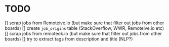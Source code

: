 # TODO

[] scrap jobs from Remoteive.io (but make sure that filter out jobs from other boards)
[] create `job_origins` table (StackOverflow, WWR, Remoteive.io etc)
[] scrap jobs from remoteok.io (but make sure that filter out jobs from other boards)
[] try to extract tags from description and title (NLP?)
